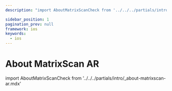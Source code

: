 ```yaml
---
description: "import AboutMatrixScanCheck from '../../../partials/intro/_about-matrixscan-ar.mdx'                                                                                                "

sidebar_position: 1
pagination_prev: null
framework: ios
keywords:
  - ios
---
```


# About MatrixScan AR

import AboutMatrixScanCheck from '../../../partials/intro/_about-matrixscan-ar.mdx'

<AboutMatrixScanCheck />
